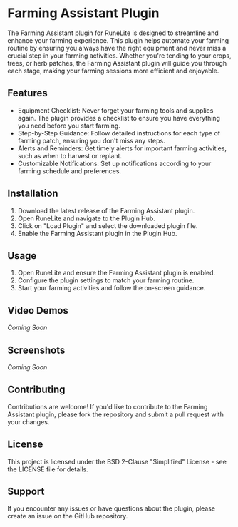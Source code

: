 # Farming Assistant Plugin
The Farming Assistant plugin for RuneLite is designed to streamline and enhance your farming experience. This plugin helps automate your farming routine by ensuring you always have the right equipment and never miss a crucial step in your farming activities. Whether you're tending to your crops, trees, or herb patches, the Farming Assistant plugin will guide you through each stage, making your farming sessions more efficient and enjoyable.

## Features

* Equipment Checklist: Never forget your farming tools and supplies again. The plugin provides a checklist to ensure you have everything you need before you start farming.
* Step-by-Step Guidance: Follow detailed instructions for each type of farming patch, ensuring you don't miss any steps.
* Alerts and Reminders: Get timely alerts for important farming activities, such as when to harvest or replant.
* Customizable Notifications: Set up notifications according to your farming schedule and preferences.

## Installation

1. Download the latest release of the Farming Assistant plugin.
2. Open RuneLite and navigate to the Plugin Hub.
3. Click on "Load Plugin" and select the downloaded plugin file.
4. Enable the Farming Assistant plugin in the Plugin Hub.

## Usage
1. Open RuneLite and ensure the Farming Assistant plugin is enabled.
2. Configure the plugin settings to match your farming routine.
3. Start your farming activities and follow the on-screen guidance.

## Video Demos
_Coming Soon_

## Screenshots
_Coming Soon_

## Contributing
Contributions are welcome! If you'd like to contribute to the Farming Assistant plugin, please fork the repository and submit a pull request with your changes.

## License
This project is licensed under the BSD 2-Clause "Simplified" License - see the LICENSE file for details.

## Support
If you encounter any issues or have questions about the plugin, please create an issue on the GitHub repository.